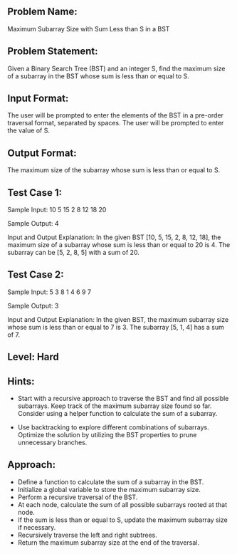## Problem Name:
Maximum Subarray Size with Sum Less than S in a BST

## Problem Statement:
Given a Binary Search Tree (BST) and an integer S, find the maximum size of a subarray in the BST whose sum is less than or equal to S.


## Input Format:
The user will be prompted to enter the elements of the BST in a pre-order traversal format, separated by spaces.
The user will be prompted to enter the value of S.

## Output Format:
The maximum size of the subarray whose sum is less than or equal to S.

## Test Case 1:
Sample Input:
10 5 15 2 8 12 18
20

Sample Output:
4

Input and Output Explanation:
In the given BST [10, 5, 15, 2, 8, 12, 18], the maximum size of a subarray whose sum is less than or equal to 20 is 4. The subarray can be [5, 2, 8, 5] with a sum of 20.

## Test Case 2:
Sample Input:
5 3 8 1 4 6 9
7

Sample Output:
3

Input and Output Explanation:
In the given BST, the maximum subarray size whose sum is less than or equal to 7 is 3. The subarray [5, 1, 4] has a sum of 7.

## Level: Hard

## Hints:
- Start with a recursive approach to traverse the BST and find all possible subarrays.
Keep track of the maximum subarray size found so far.
Consider using a helper function to calculate the sum of a subarray.

- Use backtracking to explore different combinations of subarrays.
Optimize the solution by utilizing the BST properties to prune unnecessary branches.

## Approach:
- Define a function to calculate the sum of a subarray in the BST.
- Initialize a global variable to store the maximum subarray size.
- Perform a recursive traversal of the BST.
- At each node, calculate the sum of all possible subarrays rooted at that node.
- If the sum is less than or equal to S, update the maximum subarray size if necessary.
- Recursively traverse the left and right subtrees.
- Return the maximum subarray size at the end of the traversal.